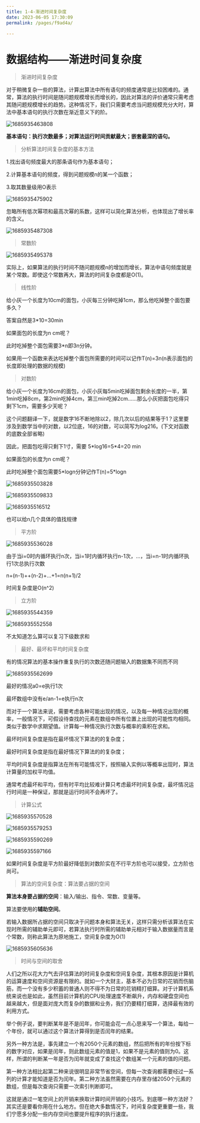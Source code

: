 ```yaml
---
title: 1-4-渐进时间复杂度
date: 2023-06-05 17:30:09
permalink: /pages/f9ad4a/

---
```

数据结构——渐进时间复杂度
=============

> 渐进时间复杂度

对于稍微复杂一些的算法，计算出算法中所有语句的频度通常是比较困难的。通常，算法的执行时间是随问题规模增长而增长的，因此对算法的评价通常只需考虑其随问题规模增长的趋势。这种情况下，我们只需要考虑当问题规模充分大时，算法中基本语句的执行次数在渐近意义下的阶。

![1685935463808](/assets/1685935463808.png)

**基本语句：执行次数最多；对算法运行时间贡献最大；嵌套最深的语句。**

> 分析算法时间复杂度的基本方法

1.找出语句频度最大的那条语句作为基本语句；

2.计算基本语句的频度，得到问题规模n的某一个函数；

3.取其数量级用O表示

![1685935475902](/assets/1685935475902.png)

忽略所有低次幂项和最高次幂的系数，这样可以简化算法分析，也体现出了增长率的含义。

![1685935487308](/assets/1685935487308.png)

> 常数阶

![1685935495378](/assets/1685935495378.png)

实际上，如果算法的执行时间不随问题规模n的增加而增长，算法中语句频度就是某个常数。即使这个常数再大，算法的时间复杂度都是O(1)。

> 线性阶

给小灰一个长度为10cm的面包，小灰每三分钟吃掉1cm，那么他吃掉整个面包要多久？

答案自然是3\*10=30min

如果面包的长度为n cm呢？

此时吃掉整个面包需要3\*n即3n分钟。

如果用一个函数来表达吃掉整个面包所需要的时间可以记作T(n)=3n(n表示面包的长度即处理的数据的规模)

> 对数阶

给小灰一个长度为16cm的面包，小灰小灰每5min吃掉面包剩余长度的一半，第1min吃掉8cm，第2min吃掉4cm，第三min吃掉2cm......那么小灰把面包吃得只剩下1cm，需要多少天呢？

这个问题翻译一下，就是数字16不断地除以2，除几次以后的结果等于1？这里要涉及到数学当中的对数，以2位底，16的对数，可以简写为log216。(下文对函数的底数全部省略)

因此，把面包吃得只剩下1寸，需要 5\*log16=5\*4=20 min

如果面包的长度为n cm呢？

此时吃掉整个面包需要5\*logn分钟记作T(n)=5\*logn

  

![1685935503828](/assets/1685935503828.png)

![1685935509833](/assets/1685935509833.png)

![1685935516512](/assets/1685935516512.png)

也可以给n几个具体的值找规律

> 平方阶

  

![1685935536028](/assets/1685935536028.png)

  

由于当i=0时内循环执行n次，当i=1时内循环执行n-1次，...，当i=n-1时内循环执行1次总执行次数

n+(n-1)++(n-2)+...+1=n(n+1)/2

时间复杂度是O(n^2)

> 立方阶

![1685935544359](/assets/1685935544359.png)

![1685935552558](/assets/1685935552558.png)

不太知道怎么算可以复习下级数求和

  

> 最好、最坏和平均时间复杂度

有的情况算法的基本操作重复执行的次数还随问题输入的数据集不同而不同

![1685935562699](/assets/1685935562699.png)

最好的情况a0\=e执行1次

最坏数组中没有e/an-1\=e执行n次

而对于一个算法来说，需要考虑各种可能出现的情况，以及每一种情况出现的概率，一般情况下，可假设待查找的元素在数组中所有位置上出现的可能性均相同。类似于数学中求期望值。计算每一种情况执行次数与概率的乘积在求和。

最坏时间复杂度是指在最坏情况下算法的的复杂度；

最好时间复杂度是指在最好情况下算法的的复杂度；

平均时间复杂度是指算法在所有可能情况下，按照输入实例以等概率出现时，算法计算量的加权平均值。

通常考虑最坏和平均，但有时平均比较难计算只考虑最坏时间复杂度，最坏情况运行时间是一种保证，那就是运行时间不会再坏了。

> 计算公式

![1685935570528](/assets/1685935570528.png)

![1685935579253](/assets/1685935579253.png)

![1685935590269](/assets/1685935590269.png)

![1685935597166](/assets/1685935597166.png)

如果时间复杂度是平方阶最好降低到对数阶实在不行平方阶也可以接受，立方阶也尚可。



> 算法的空间复杂度：算法要占据的空间

**算法本身要占据的空间**：输入/输出、指令、常数、变量等。

算法要使用的**辅助空间**。

若输入数据所占据的空间只取决于问题本身和算法无关，这样只需分析该算法在实现时所需的辅助单元即可，若算法执行时所需的辅助单元相对于输入数据量而言是个常数，则称此算法为原地施工，空间复杂度为O(1)

![1685935605636](/assets/1685935605636.png)

> 时间与空间的取舍

人们之所以花大力气去评估算法的时间复杂度和空间复杂度，其根本原因是计算机的运算速度和空间资源是有限的。就如一个大财主，基本不必为日常的花销而伤脑筋，而一个没有多少积蓄的普通人则不得不为日常的花销精打细算。对于计算机系统来说也是如此，虽然目前计算机的CPU处理速度不断飙升，内存和硬盘空间也越来越大，但是面对庞大而复杂的数据和业务，我们仍要精打细算，选择最有效的利用方式。

举个例子说，要判断某年是不是闰年，你可能会花一点心思来写一个算法，每给一个年份，就可以通过这个算法计算得到是否闰年的结果。

另外一种方法是，事先建立一个有2050个元素的数组，然后把所有的年份按下标的数字对应，如果是闰年，则此数组元素的值是1，如果不是元素的值则为0。这样，所谓的判断某一年是否为闰年就变成了查找这个数组某一个元素的值的问题。

第一种方法相比起第二种来说很明显非常节省空间，但每一次查询都需要经过一系列的计算才能知道是否为闰年。第二种方法虽然需要在内存里存储2050个元素的数组，但是每次查询只需要一次索引判断即可。

这就是通过一笔空间上的开销来换取计算时间开销的小技巧。到底哪一种方法好？其实还是要看你用在什么地方。但在绝大多数情况下，时间复杂度更重要一些，我们宁愿多分配一些内存空间也要提升程序的执行速度。

  
